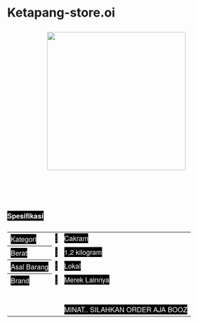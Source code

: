 # Ketapang-store.oi<p></p><div class="separator" style="clear: both; text-align: center;"><a href="https://s0.bukalapak.com/img/54123246062/large/data.jpeg" style="margin-left: 1em; margin-right: 1em;"><img border="0" data-original-height="600" data-original-width="600" height="320" src="https://s0.bukalapak.com/img/54123246062/large/data.jpeg" width="320" /></a></div><br />&nbsp;<p></p><h3 class="c-information__subtitle" style="box-sizing: border-box; font-family: &quot;Helvetica Neue&quot;, Helvetica, Arial, sans-serif; font-size: 16px; line-height: 1.2; margin: 0px 0px 12px; padding: 0px;"><span style="background-color: black;"><span style="color: white;">Spesifikasi</span></span></h3><div class="c-collapsible" style="box-sizing: border-box; font-family: &quot;Helvetica Neue&quot;, Helvetica, Arial, sans-serif; font-size: 14px;"><div class="c-collapsible__detail" style="box-sizing: border-box; margin-bottom: 15px; max-height: 100%; overflow: hidden; word-break: break-word;"><table class="c-information__table" style="border-collapse: collapse; border-spacing: 0px;"><colgroup style="box-sizing: border-box;"><col style="box-sizing: border-box;"></col><col style="box-sizing: border-box; width: 12px;"></col></colgroup><tbody style="box-sizing: border-box;"><tr style="box-sizing: border-box; vertical-align: top;"><th class="u-align-left u-txt--normal" style="box-sizing: border-box; font-weight: 400; text-align: left;"><span style="background-color: black;"><span style="color: white;">Kategori</span></span></th><td style="box-sizing: border-box;"><span style="background-color: black;"><span style="color: white;">:</span></span></td><td style="box-sizing: border-box;"><a href="https://www.bukalapak.com/c/motor-471/sparepart-motor/cakram" rel="noopener noreferer" style="box-sizing: border-box; cursor: pointer; line-height: inherit; text-decoration-line: none; transition: color 0.3s ease-out 0s;" target="_blank"><span style="background-color: black; color: white;">Cakram</span></a></td></tr><tr style="box-sizing: border-box; vertical-align: top;"><th class="u-align-left u-txt--normal" style="box-sizing: border-box; font-weight: 400; text-align: left;"><span style="background-color: black;"><span style="color: white;">Berat</span></span></th><td style="box-sizing: border-box;"><span style="background-color: black;"><span style="color: white;">:</span></span></td><td style="box-sizing: border-box;"><span style="background-color: black;"><span style="color: white;">1,2 kilogram</span></span></td></tr><tr style="box-sizing: border-box; vertical-align: top;"><th class="u-align-left u-txt--normal" style="box-sizing: border-box; font-weight: 400; text-align: left;"><span style="background-color: black;"><span style="color: white;">Asal Barang</span></span></th><td style="box-sizing: border-box;"><span style="background-color: black;"><span style="color: white;">:</span></span></td><td style="box-sizing: border-box;"><span style="background-color: black;"><span style="color: white;">Lokal</span></span></td></tr><tr style="box-sizing: border-box; vertical-align: top;"><th class="u-align-left u-txt--normal" style="box-sizing: border-box; font-weight: 400; text-align: left;"><span style="background-color: black;"><span style="color: white;">Brand</span></span></th><td style="box-sizing: border-box;"><span style="background-color: black;"><span style="color: white;">:</span></span></td><td style="box-sizing: border-box;"><span style="background-color: black;"><span style="color: white;">Merek Lainnya<br /><br /><br />MINAT.. SILAHKAN ORDER AJA BOOZ</span></span></td></tr></tbody></table></div></div>
